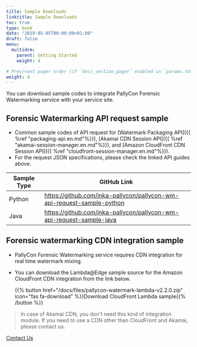 ```yaml
---
title: Sample Downloads
linktitle: Sample Downloads
toc: true
type: book
date: "2019-05-05T00:00:00+01:00"
draft: false
menu:
  multidrm:
    parent: Getting Started
    weight: 4

# Prev/next pager order (if `docs_section_pager` enabled in `params.toml`)
weight: 4
---
```


You can download sample codes to integrate PallyCon Forensic Watermarking service with your service site.

## Forensic Watermarking API request sample

- Common sample codes of API request for [Watermark Packaging API]({{ %ref "packaging-api.en.md"%}}), [Akamai CDN Session API]({{ %ref "akamai-session-manager.en.md"%}}), and [Amazon CloudFront CDN Session API]({{ %ref "cloudfront-session-manager.en.md"%}}).
- For the request JSON specifications, please check the linked API guides above.

|Sample Type |GitHub Link |
|---|---|
|Python| <https://github.com/inka-pallycon/pallycon-wm-api-request-sample-python> |
|Java| <https://github.com/inka-pallycon/pallycon-wm-api-request-sample-java> |

## Forensic watermarking CDN integration sample

- PallyCon Forensic Watermarking service requires CDN integration for real time watermark mixing.

- You can download the Lambda@Edge sample source for the Amazon CloudFront CDN integration from the link below.

  {{% button href="/docs/files/pallycon-watermark-lambda-v2.2.0.zip" icon="fas fa-download" %}}Download CloudFront Lambda sample{{% /button %}}

> In case of Akamai CDN, you don't need this kind of integration module. If you need to use a CDN other than CloudFront and Akamai, please contact us.

<a href="https://www.pallycon.com/contact/" target="_blank" class="btn btn-default">Contact Us</a>
